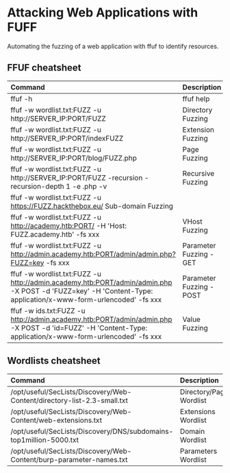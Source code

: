 # Attacking Web Applications with FUFF

Automating the fuzzing of a web application with ffuf to identify resources. 


## FFUF cheatsheet
|Command 	|Description|
|:--------|:------------|
|ffuf -h| 	ffuf help|
|ffuf -w wordlist.txt:FUZZ -u http://SERVER_IP:PORT/FUZZ 	|Directory Fuzzing|
|ffuf -w wordlist.txt:FUZZ -u http://SERVER_IP:PORT/indexFUZZ |	Extension Fuzzing|
|ffuf -w wordlist.txt:FUZZ -u http://SERVER_IP:PORT/blog/FUZZ.php |	Page Fuzzing|
|ffuf -w wordlist.txt:FUZZ -u http://SERVER_IP:PORT/FUZZ -recursion -recursion-depth 1 -e .php -v 	|Recursive Fuzzing|
|ffuf -w wordlist.txt:FUZZ -u https://FUZZ.hackthebox.eu/ 	Sub-domain Fuzzing
|ffuf -w wordlist.txt:FUZZ -u http://academy.htb:PORT/ -H 'Host: FUZZ.academy.htb' -fs xxx |	VHost Fuzzing|
|ffuf -w wordlist.txt:FUZZ -u http://admin.academy.htb:PORT/admin/admin.php?FUZZ=key -fs xxx 	|Parameter Fuzzing - GET|
|ffuf -w wordlist.txt:FUZZ -u http://admin.academy.htb:PORT/admin/admin.php -X POST -d 'FUZZ=key' -H 'Content-Type: application/x-www-form-urlencoded' -fs xxx 	|Parameter Fuzzing - POST|
|ffuf -w ids.txt:FUZZ -u http://admin.academy.htb:PORT/admin/admin.php -X POST -d 'id=FUZZ' -H 'Content-Type: application/x-www-form-urlencoded' -fs xxx 	|Value Fuzzing|


## Wordlists cheatsheet

|Command |	Description|
|:--------|:------------|
|/opt/useful/SecLists/Discovery/Web-Content/directory-list-2.3-small.txt 	|Directory/Page Wordlist|
|/opt/useful/SecLists/Discovery/Web-Content/web-extensions.txt 	|Extensions Wordlist|
|/opt/useful/SecLists/Discovery/DNS/subdomains-top1million-5000.txt 	|Domain Wordlist|
|/opt/useful/SecLists/Discovery/Web-Content/burp-parameter-names.txt 	|Parameters Wordlist|
